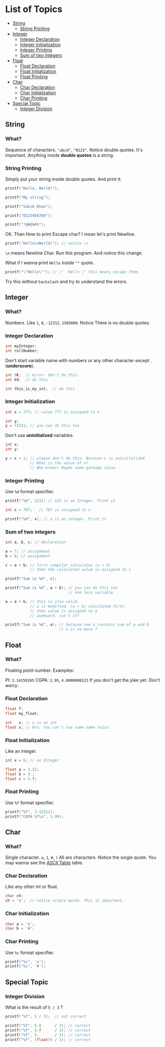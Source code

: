 # List of Topics 

* [String](#string)
    * [String Printing](#string-printing)
* [Integer](#integer)
    * [Integer Declaration](#integer-declaration)
    * [Integer Initialization](#integer-initialization)
    * [Integer Printing](#integer-printing)
    * [Sum of two Integers](#sum-of-two-integers)
* [Float](#float)
    * [Float Declaration](#float-declaration)
    * [Float Initialization](#float-initialization)
    * [Float Printing](#float-printing)
* [Char](#char)
    * [Char Declaration](#char-declaration)
    * [Char Initialization](#char-initialization)
    * [Char Printing](#char-printing)
* [Special Topic](#special-topic)
    * [Integer Division](#integer-division)

## String

### What?

Sequence of characters. `"abcd"`, `"0123"`.
Notice double quotes. It's important. Anything inside **double quotes** is a string.

### String Printing

Simply put your string inside double quotes. And print it.

```c
printf("Hello, World!");

printf("My string");

printf("Sakib Khan");

printf("0123456789");

printf("!@#@$#%");

```

OK. Then How to print Escape char? I mean let's print Newline.

```c
printf("Hello\nWorld!"); // notice \n
```

`\n` means Newline Char. Run this program. And notice this change.

What if I wanna print `Hello` inside ``""`` quote.


```c
printf("\"Hello\""); // \"  Hello \" this means escape them.
```

Try this without `backslash` and try to understand the errors.


## Integer

### What?

Numbers. Like `1`, `0`, `-12312`, `1505000`. Notice There is no double quotes.

### Integer Declaration

```c
int myInteger;
int rollNumber;
```

Don't start variable name with numbers or any other character except `_` (**underscore**).

```c
int 9k;  // error: don't do this.
int k9;  // do this

int this_is_my_int;  // do this
```

### Integer Initialization

```c
int x = 777; // value 777 is assigned to x

int y;
y = 71231; // you can do this too
```

Don't use **uninitialized** variables.

```c
int x;
int y;

y = x + 1; // please don't do this. Because x is uninitialized
           // What is the value of x?
           // Who knows! Maybe some garbage value.
```

### Integer Printing

Use `%d` format specifier.

```c
printf("%d", 123); // 123 is an Integer. Print it

int x = 707;   // 707 is assigned to x

printf("%d", x); // x is an integer. Print it
```

### Sum of two integers

```c
int a, b, c; // declaration

a = 7; // assignment
b = 8; // assignment

c = a + b; // first compiler calculates (a + b)
           // then the calculated value is assigned to c

printf("Sum is %d", c);

printf("Sum is %d", a + b); // you can do this too
                            // one less variable

a = a + b; // this is also valid.
           // a is modified. (a + b) calculated first.
           // then value is assigned to a
           // awakward. isn't it?

printf("Sum is %d", a); // because now a contains sum of a and b
                        // a is no more 7
```


## Float

### What?
Floating point number. Examples:

PI: `3.14159265`
CGPA: `2.95`, `4.0000000123` If you don't get the joke yet. Don't worry.

### Float Declaration

```c
float f;
float my_float;

int   x; // x is an int
float x; // Bro. You can't use same name twice.

```

### Float Initialization
Like an integer.

```c
int x = 6; // an Integer

float a = 3.22;
float b = 3.;
float c = 5.f;
```

### Float Printing
Use `%f` format specifier.

```c
printf("%f", 3.12312);
printf("CGPA %f\n", 3.99);
```

## Char

### What?

Single character. `a`, `1`, `#`, `)` All are characters. Notice the single quote. You may wanna see the [ASCII Table](https://www.asciitable.com/) table.


### Char Declaration
Like any other int or float.

```c
char ch;
ch = 'a';  // notice single quote. This is important.
```

### Char Initialization

```c
char a = 'k';
char b = '#';
```

### Char Printing
Use `%c` format specifier.

```c
printf("%c", 'a');
printf("%c", '#');
```

## Special Topic

### Integer Division

What is the result of `5 / 3` ?

```c
printf("%f", 5 / 3);  // not correct

printf("%f", 5.0      / 3); // correct
printf("%f", 5.f      / 3); // correct
printf("%f", 5.       / 3); // correct
printf("%f", (float)5 / 3); // correct
```

